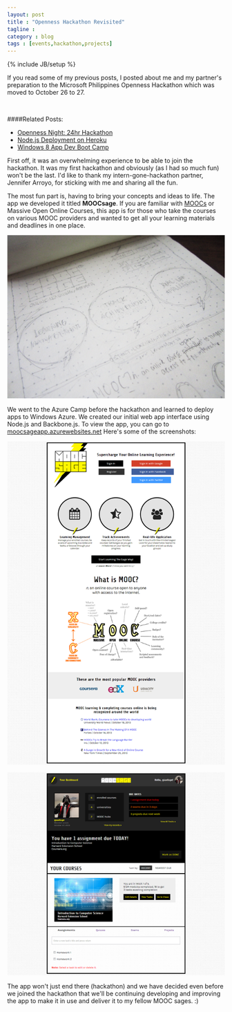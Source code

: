 ```yaml
---
layout: post
title : "Openness Hackathon Revisited"
tagline : 
category : blog
tags : [events,hackathon,projects]
---
```

{% include JB/setup %}

If you read some of my previous posts, I posted about me and my partner's preparation to the Microsoft Philippines Openness Hackathon which was moved to October 26 to 27.

<br>

####Related Posts:
- [Openness Night: 24hr Hackathon](/blog/openness-night-24-hour-hackathon/)
- [Node.js Deployment on Heroku](/blog/hackathon-preparation-deployment/)
- [Windows 8 App Dev Boot Camp](/blog/windows-8-app-dev-bootcamp/)

First off, it was an overwhelming experience to be able to join the hackathon. It was my first hackathon and obviously (as I had so much fun) won't be the last. I'd like to thank my intern-gone-hackathon partner, Jennifer Arroyo, for sticking with me and sharing all the fun. 

The most fun part is, having to bring your concepts and ideas to life. The app we developed it titled **MOOCsage**. If you are familiar with [MOOCs](http://en.wikipedia.org/wiki/Massive_open_online_course) or Massive Open Online Courses, this app is for those who take the courses on various MOOC providers and wanted to get all your learning materials and deadlines in one place. 

![MOOCsage Home Draft](/assets/images/posts/2013/moocsage-draft-home.png)

We went to the Azure Camp before the hackathon and learned to deploy apps to Windows Azure. We created our initial web app interface using Node.js and Backbone.js. To view the app, you can go to [moocsageapp.azurewebsites.net](http://moocsageapp.azurewebsites.net/) Here's some of the screenshots:

![MOOCsage Home](/assets/images/posts/2013/moocsage-home.png)

![MOOCsage Dashboard](/assets/images/posts/2013/moocsage-dashboard.png)

The app won't just end there (hackathon) and we have decided even before we joined the hackathon that we'll be continuing developing and improving the app to make it in use and deliver it to my fellow MOOC sages. :)